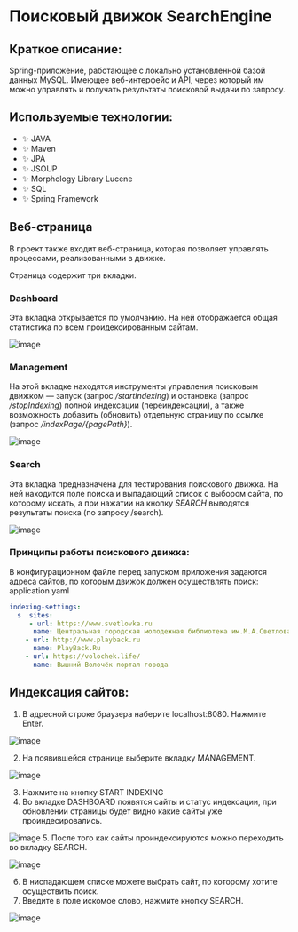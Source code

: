 # Поисковый движок SearchEngine
## Краткое описание:
<p>
Spring-приложение, работающее с локально установленной базой данных MySQL.
Имеющее веб-интерфейс и API, через который им можно управлять и получать результаты поисковой выдачи по запросу.
</p>

## Используемые технологии:
* ✨ JAVA
* ✨ Maven
* ✨ JPA
* ✨ JSOUP
* ✨ Morphology Library Lucene
* ✨ SQL
* ✨ Spring Framework

## Веб-страница
<p>
В проект также входит веб-страница, которая позволяет управлять процессами, реализованными
в движке.
<p>
Страница содержит три вкладки.

### Dashboard

Эта вкладка открывается по умолчанию. На ней отображается общая статистика по всем проидексированным сайтам.

![image](/data/pic/pic.png)

### Management

На этой вкладке находятся инструменты управления 
поисковым движком — запуск (запрос <i>/startIndexing</i>) 
и остановка (запрос <i>/stopIndexing</i>) полной индексации
(переиндексации), а также возможность добавить (обновить)
отдельную страницу по ссылке (запрос <i>/indexPage/{pagePath}</i>).

![image](/data/pic/pic1.png)

### Search

Эта вкладка предназначена для тестирования поискового
движка. На ней находится поле поиска и выпадающий список с
выбором сайта, по которому искать, а при нажатии на кнопку
<i>SEARCH</i> выводятся результаты поиска (по запросу /search).

![image](/data/pic/pic2.png)

### Принципы работы поискового движка:
   В&nbsp;конфигурационном файле перед запуском приложения задаются
   адреса сайтов, по&nbsp;которым движок должен осуществлять поиск:
   application.yaml
```yaml
indexing-settings:
  s  sites:
     - url: https://www.svetlovka.ru
      name: Центральная городская молодежная библиотека им.М.А.Светлова
    - url: http://www.playback.ru
      name: PlayBack.Ru
    - url: https://volochek.life/
      name: Вышний Волочёк портал города
```

## Индексация сайтов: 

1. В адресной строке браузера наберите localhost:8080. Нажмите Enter.

![image](/data/pic/pic9.png)

2. На появившейся странице выберите вкладку MANAGEMENT.

![image](/data/pic/pic10.png)

3. Нажмите на кнопку START INDEXING
4. Во вкладке DASHBOARD появятся сайты и статус индексации, при обновлении страницы будет видно какие сайты уже проиндесировались.

![image](/data/pic/pic8.png)
5. После того как сайты проиндексируются можно переходить во вкладку SEARCH.

![image](/data/pic/pic5.png)

6. В ниспадающем списке можете выбрать сайт, по которому хотите осуществить поиск.
7. Введите в поле искомое слово, нажмите кнопку SEARCH.

![image](/data/pic/pic6.png)
